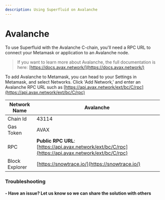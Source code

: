 ```yaml
---
description: Using Superfluid on Avalanche
---
```


# Avalanche

To use Superfluid with the Avalanche C-chain, you'll need a RPC URL to connect your Metamask or application to an Avalanche node.

> If you want to learn more about Avalanche, the full documentation is here: [https://docs.avax.network/](https://docs.avax.network/)

To add Avalanche to Metamask, you can head to your Settings in Metamask, and select Networks. Click 'Add Network,' and enter an Avalanche RPC URL such as [https://api.avax.network/ext/bc/C/rpc](https://api.avax.network/ext/bc/C/rpc)

| Network Name   | Avalanche                                                                                          |
| -------------- | -------------------------------------------------------------------------------------------------- |
| Chain Id       | 43114                                                                                              |
| Gas Token      | AVAX                                                                                               |
| RPC            | **Public RPC URL**: [https://api.avax.network/ext/bc/C/rpc](https://api.avax.network/ext/bc/C/rpc) |
| Block Explorer | [https://snowtrace.io/](https://snowtrace.io/)                                                     |

### Troubleshooting

#### - Have an issue? Let us know so we can share the solution with others&#x20;
